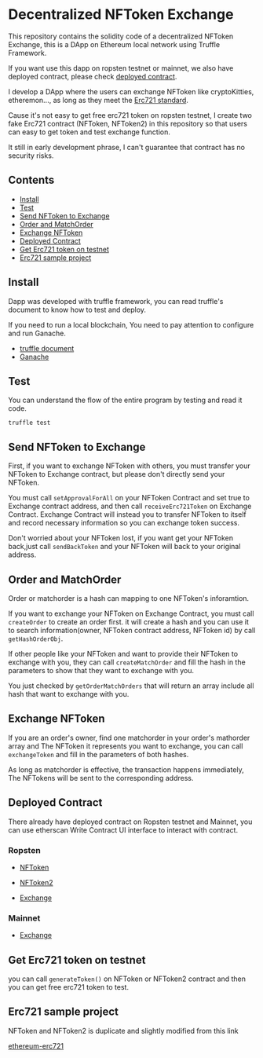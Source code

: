 Decentralized NFToken Exchange 
=====================

This repository contains the solidity code of a decentralized NFToken Exchange, this is a DApp on Ethereum local network using Truffle Framework.

If you want use this dapp on ropsten testnet or mainnet,  we also have deployed contract, please 
check [deployed contract](#deployed-contract). 

I develop a DApp where the users can exchange NFToken like cryptoKitties, etheremon..., as 
long as they meet the [Erc721 standard](http://erc721.org/).

Cause it's not easy to get free erc721 token on ropsten testnet, I create two fake Erc721 contract
(NFToken, NFToken2) in this repository so that users can easy to get token and test exchange function.

It still in early development phrase, I can't guarantee that contract has no security risks.

Contents
--------

 - [Install](#install)
 - [Test](#test)
 - [Send NFToken to Exchange](#send-token-to-exchange)
 - [Order and MatchOrder](#order-and-matchorder)
 - [Exchange NFToken](#exchange-nftoken)
 - [Deployed Contract](#deployed-contract)
 - [Get Erc721 token on testnet](#get-erc721-token-on-testnet)
 - [Erc721 sample project](#erc721-sample-project)


Install
-------

Dapp was developed with truffle framework, you can read truffle's document to know how to test
and deploy.

If you need to run a local blockchain, You need to pay attention to configure and run Ganache.

- [truffle document](https://github.com/trufflesuite/truffle)
- [Ganache](https://truffleframework.com/ganache)

Test
-------

You can understand the flow of the entire program by testing and read it code.

`truffle test`

Send NFToken to Exchange
-------

First, if you want to exchange NFToken with others, you must transfer your NFToken to Exchange contract,
but please don't directly send your NFToken. 

You must call `setApprovalForAll` on your NFToken Contract and set true to Exchange contract address, and then call `receiveErc721Token` on Exchange Contract. Exchange Contract will instead you to transfer NFToken to itself and record necessary information so you can exchange token success. 

Don't worried about your NFToken lost, if you want get your NFToken back,just call `sendBackToken` and your NFToken will back to your original address.

Order and MatchOrder
------

Order or matchorder is a hash can mapping to one NFToken's inforamtion.

If you want to exchange your NFToken on Exchange Contract, you must call `createOrder` to create an order first. it will create a hash and you can use it to search information(owner, NFToken contract address, NFToken id) by call `getHashOrderObj`. 

If other people like your NFToken and want to provide their NFToken to exchange with you, they can call `createMatchOrder` and fill the hash in the parameters to show that they want to exchange with you. 

You just checked by `getOrderMatchOrders` that will return an array include all hash that want to exchange with you.


Exchange NFToken
------

If you are an order's owner, find one matchorder in your order's mathorder array and The NFToken it represents you want to exchange, you can call `exchangeToken` and fill in the parameters of both hashes. 

As long as matchorder is effective, the transaction happens immediately, The NFTokens will be sent to the corresponding address.

Deployed Contract
-------

There already have deployed contract on Ropsten testnet and Mainnet, you can use etherscan Write Contract UI interface to interact with contract.

### Ropsten

 - [NFToken](https://ropsten.etherscan.io/address/0x6d82ead6d066df929c00b9136b7278e652ab66f3)

 - [NFToken2](https://ropsten.etherscan.io/address/0xb476f49c6ea0d7f37bb343a2513b4410f7482a82)

 - [Exchange](https://ropsten.etherscan.io/address/0xe8995D80361794262B5eD2E08fEA06f2a1FE48f7)

 ### Mainnet

 - [Exchange](https://etherscan.io/address/0xc5d11922c11b6130c5889d975e2cf6db837f8868)

Get Erc721 token on testnet
------

you can call `generateToken()` on NFToken or NFToken2 contract and then you can get free erc721 token
to test.

Erc721 sample project
------

NFToken and NFToken2 is duplicate and slightly modified from this link

[ethereum-erc721](https://github.com/0xcert/ethereum-erc721)


